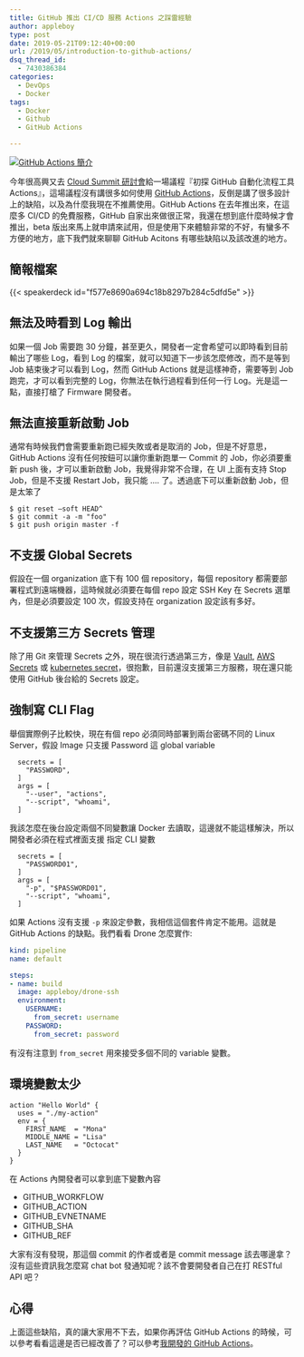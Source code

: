 ```yaml
---
title: GitHub 推出 CI/CD 服務 Actions 之踩雷經驗
author: appleboy
type: post
date: 2019-05-21T09:12:40+00:00
url: /2019/05/introduction-to-github-actions/
dsq_thread_id:
  - 7430386384
categories:
  - DevOps
  - Docker
tags:
  - Docker
  - Github
  - GitHub Actions

---
```

[![GitHub Actions 簡介][1]][1]

今年很高興又去 [Cloud Summit 研討會][2]給一場議程『初探 GitHub 自動化流程工具 Actions』，這場議程沒有講很多如何使用 [GitHub Actions][3]，反倒是講了很多設計上的缺陷，以及為什麼我現在不推薦使用。GitHub Actions 在去年推出來，在這麼多 CI/CD 的免費服務，GitHub 自家出來做很正常，我還在想到底什麼時候才會推出，beta 版出來馬上就申請來試用，但是使用下來體驗非常的不好，有蠻多不方便的地方，底下我們就來聊聊 GitHub Acitons 有哪些缺陷以及該改進的地方。

<!--more-->

## 簡報檔案

{{< speakerdeck id="f577e8690a694c18b8297b284c5dfd5e" >}}

## 無法及時看到 Log 輸出

如果一個 Job 需要跑 30 分鐘，甚至更久，開發者一定會希望可以即時看到目前輸出了哪些 Log，看到 Log 的檔案，就可以知道下一步該怎麼修改，而不是等到 Job 結束後才可以看到 Log，然而 GitHub Actions 就是這樣神奇，需要等到 Job 跑完，才可以看到完整的 Log，你無法在執行過程看到任何一行 Log。光是這一點，直接打槍了 Firmware 開發者。

## 無法直接重新啟動 Job

通常有時候我們會需要重新跑已經失敗或者是取消的 Job，但是不好意思，GitHub Actions 沒有任何按鈕可以讓你重新跑單一 Commit 的 Job，你必須要重新 push 後，才可以重新啟動 Job，我覺得非常不合理，在 UI 上面有支持 Stop Job，但是不支援 Restart Job，我只能 .... 了。透過底下可以重新啟動 Job，但是太笨了

```shell
$ git reset —soft HEAD^
$ git commit -a -m "foo"
$ git push origin master -f
```

## 不支援 Global Secrets

假設在一個 organization 底下有 100 個 repository，每個 repository 都需要部署程式到遠端機器，這時候就必須要在每個 repo 設定 SSH Key 在 Secrets 選單內，但是必須要設定 100 次，假設支持在 organization 設定該有多好。

## 不支援第三方 Secrets 管理

除了用 Git 來管理 Secrets 之外，現在很流行透過第三方，像是 [Vault][4], [AWS Secrets][5] 或 [kubernetes secret][6]，很抱歉，目前還沒支援第三方服務，現在還只能使用 GitHub 後台給的 Secrets 設定。

## 強制寫 CLI Flag

舉個實際例子比較快，現在有個 repo 必須同時部署到兩台密碼不同的 Linux Server，假設 Image 只支援 Password 這 global variable

```shell
  secrets = [
    "PASSWORD",
  ]
  args = [
    "--user", "actions",
    "--script", "whoami",
  ] 
```

我該怎麼在後台設定兩個不同變數讓 Docker 去讀取，這邊就不能這樣解決，所以開發者必須在程式裡面支援 指定 CLI 變數

```shell
  secrets = [
    "PASSWORD01",
  ]
  args = [
    "-p", "$PASSWORD01",
    "--script", "whoami",
  ] 
```

如果 Actions 沒有支援 `-p` 來設定參數，我相信這個套件肯定不能用。這就是 GitHub Actions 的缺點。我們看看 Drone 怎麼實作:

```yaml
kind: pipeline
name: default

steps:
- name: build
  image: appleboy/drone-ssh
  environment:
    USERNAME:
      from_secret: username
    PASSWORD:
      from_secret: password 
```

有沒有注意到 `from_secret` 用來接受多個不同的 variable 變數。

## 環境變數太少

```shell
action "Hello World" {
  uses = "./my-action"
  env = {
    FIRST_NAME  = "Mona"
    MIDDLE_NAME = "Lisa"
    LAST_NAME   = "Octocat"
  }
} 
```

在 Actions 內開發者可以拿到底下變數內容

  * GITHUB_WORKFLOW
  * GITHUB_ACTION
  * GITHUB_EVNETNAME
  * GITHUB_SHA
  * GITHUB_REF

大家有沒有發現，那這個 commit 的作者或者是 commit message 該去哪邊拿？沒有這些資訊我怎麼寫 chat bot 發通知呢？該不會要開發者自己在打 RESTful API 吧？

## 心得

上面這些缺陷，真的讓大家用不下去，如果你再評估 GitHub Actions 的時候，可以參考看看這邊是否已經改善了？可以參考[我開發的 GitHub Actions][7]。

 [1]: https://lh3.googleusercontent.com/vs6XKU4keYmwiBUeWrTVbYl4WKH7cTcmu6Lcggv0QWEBK81D06mbPg7skrmlnYrUf0JlEzhwjJwtmjVJ4p9wLXmbTs4mmzviiCK1RRwBhRXGom5w_3JSQwnV6UUbfH5Pd9uNNU5SCQE=w1920-h1080 "GitHub Actions 簡介"
 [2]: https://cloudsummit.ithome.com.tw/
 [3]: https://github.com/features/actions
 [4]: https://www.vaultproject.io/
 [5]: https://aws.amazon.com/tw/secrets-manager/
 [6]: https://kubernetes.io/docs/concepts/configuration/secret/
 [7]: https://github.com/appleboy?utf8=%E2%9C%93&tab=repositories&q=actions&type=&language=
